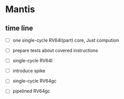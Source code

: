 # Mantis

## time line
- [ ] one single-cycle RV64I(part) core, Just compution
- [ ] prepare tests about covered instructions

- [ ] single-cycle RV64I
- [ ] introduce spike

- [ ] single-cycle RV64gc

- [ ] pipelined RV64gc
